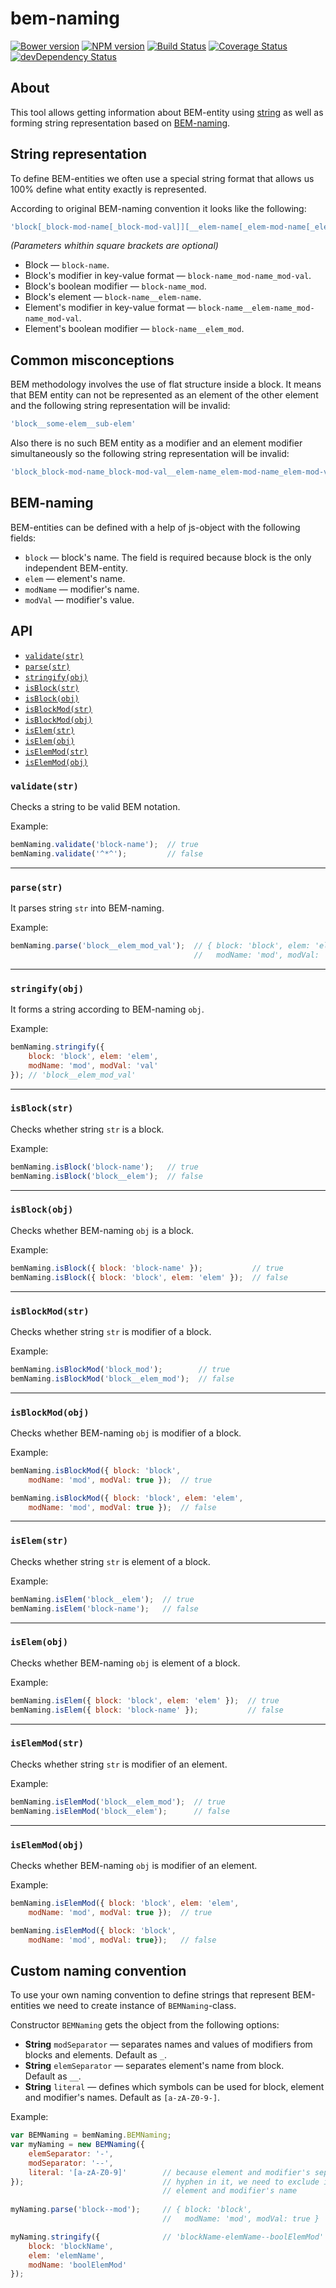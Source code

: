 bem-naming
==========

[![Bower version](https://badge.fury.io/bo/bem-naming.svg)](http://badge.fury.io/bo/bem-naming) [![NPM version](https://badge.fury.io/js/bem-naming.svg)](http://badge.fury.io/js/bem-naming) [![Build Status](https://travis-ci.org/bem/bem-naming.svg)](https://travis-ci.org/bem/bem-naming) [![Coverage Status](https://img.shields.io/coveralls/bem/bem-naming.svg?branch=master)](https://coveralls.io/r/bem/bem-naming) [![devDependency Status](https://david-dm.org/bem/bem-naming/dev-status.svg)](https://david-dm.org/bem/bem-naming#info=devDependencies)

About
-----

This tool allows getting information about BEM-entity using [string](#string-representation) as well as forming string representation based on [BEM-naming](#bem-naming).

String representation
---------------------
To define BEM-entities we often use a special string format that allows us 100% define what entity exactly is represented.

According to original BEM-naming convention it looks like the following:

```js
'block[_block-mod-name[_block-mod-val]][__elem-name[_elem-mod-name[_elem-mod-val]]]'
```

*(Parameters whithin square brackets are optional)*

* Block — `block-name`.
* Block's modifier in key-value format — `block-name_mod-name_mod-val`.
* Block's boolean modifier — `block-name_mod`.
* Block's element — `block-name__elem-name`.
* Element's modifier in key-value format — `block-name__elem-name_mod-name_mod-val`.
* Element's boolean modifier — `block-name__elem_mod`.

Common misconceptions
---------------------

BEM methodology involves the use of flat structure inside a block. It means that BEM entity can not be represented as an element of the other element and the following string representation will be invalid:

```js
'block__some-elem__sub-elem'
```

Also there is no such BEM entity as a modifier and an element modifier simultaneously so the following string representation will be invalid:

```js
'block_block-mod-name_block-mod-val__elem-name_elem-mod-name_elem-mod-val'
```

BEM-naming
----------

BEM-entities can be defined with a help of js-object with the following fields:

* `block` — block's name. The field is required because block is the only independent BEM-entity.
* `elem` — element's name.
* `modName` — modifier's name.
* `modVal` — modifier's value.

API
---

* [`validate(str)`](#validatestr)
* [`parse(str)`](#parsestr)
* [`stringify(obj)`](#stringifyobj)
* [`isBlock(str)`](#isblockstr)
* [`isBlock(obj)`](#isblockobj)
* [`isBlockMod(str)`](#isblockmodstr)
* [`isBlockMod(obj)`](#isblockmodobj)
* [`isElem(str)`](#iselemstr)
* [`isElem(obj)`](#iselemobj)
* [`isElemMod(str)`](#iselemmodstr)
* [`isElemMod(obj)`](#iselemmodobj)

### `validate(str)`

Checks a string to be valid BEM notation.

Example:

```js
bemNaming.validate('block-name');  // true
bemNaming.validate('^*^');         // false
```

<hr/>

### `parse(str)`

It parses string `str` into BEM-naming.

Example:

```js
bemNaming.parse('block__elem_mod_val');  // { block: 'block', elem: 'elem',
                                         //   modName: 'mod', modVal: 'val' }
```

<hr/>

### `stringify(obj)`

It forms a string according to BEM-naming `obj`.

Example:

```js
bemNaming.stringify({
    block: 'block', elem: 'elem',
    modName: 'mod', modVal: 'val'
}); // 'block__elem_mod_val'
```

<hr/>

### `isBlock(str)`

Checks whether string `str` is a block.

Example:

```js
bemNaming.isBlock('block-name');   // true
bemNaming.isBlock('block__elem');  // false
```

<hr/>

### `isBlock(obj)`

Checks whether BEM-naming `obj` is a block.

Example:

```js
bemNaming.isBlock({ block: 'block-name' });           // true
bemNaming.isBlock({ block: 'block', elem: 'elem' });  // false
```

<hr/>

### `isBlockMod(str)`

Checks whether string `str` is modifier of a block.

Example:

```js
bemNaming.isBlockMod('block_mod');        // true
bemNaming.isBlockMod('block__elem_mod');  // false
```

<hr/>

### `isBlockMod(obj)`

Checks whether BEM-naming `obj` is modifier of a block.

Example:

```js
bemNaming.isBlockMod({ block: 'block',
    modName: 'mod', modVal: true });  // true

bemNaming.isBlockMod({ block: 'block', elem: 'elem',
    modName: 'mod', modVal: true });  // false
```

<hr/>

### `isElem(str)`

Checks whether string `str` is element of a block.

Example:

```js
bemNaming.isElem('block__elem');  // true
bemNaming.isElem('block-name');   // false
```

<hr/>

### `isElem(obj)`

Checks whether BEM-naming `obj` is element of a block.

Example:

```js
bemNaming.isElem({ block: 'block', elem: 'elem' });  // true
bemNaming.isElem({ block: 'block-name' });           // false
```

<hr/>

### `isElemMod(str)`

Checks whether string `str` is modifier of an element.

Example:

```js
bemNaming.isElemMod('block__elem_mod');  // true
bemNaming.isElemMod('block__elem');      // false
```

<hr/>

### `isElemMod(obj)`

Checks whether BEM-naming `obj` is modifier of an element.

Example:

```js
bemNaming.isElemMod({ block: 'block', elem: 'elem',
    modName: 'mod', modVal: true });  // true

bemNaming.isElemMod({ block: 'block',
    modName: 'mod', modVal: true});   // false
```

Custom naming convention
------------------------

To use your own naming convention to define strings that represent BEM-entities we need to create instance of `BEMNaming`-class.

Constructor `BEMNaming` gets the object from the following options:

* **String** `modSeparator` — separates names and values of modifiers from blocks and elements. Default&nbsp;as&nbsp;`_`.
* **String** `elemSeparator` — separates element's name from block. Default&nbsp;as&nbsp;`__`.
* **String** `literal` — defines which symbols can be used for block, element and modifier's names. Default&nbsp;as&nbsp;`[a-zA-Z0-9-]`.

Example:

```js
var BEMNaming = bemNaming.BEMNaming;
var myNaming = new BEMNaming({
    elemSeparator: '-',
    modSeparator: '--',
    literal: '[a-zA-Z0-9]'        // because element and modifier's separators include
});                               // hyphen in it, we need to exclude it from block,
                                  // element and modifier's name
                                
myNaming.parse('block--mod');     // { block: 'block',
                                  //   modName: 'mod', modVal: true }

myNaming.stringify({              // 'blockName-elemName--boolElemMod'
    block: 'blockName',
    elem: 'elemName',
    modName: 'boolElemMod'
});
```

